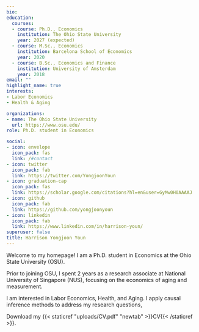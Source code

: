 ```yaml
---
bio:
education:
  courses:
  - course: Ph.D., Economics
    institution: The Ohio State University
    year: 2027 (expected)
  - course: M.Sc., Economics
    institution: Barcelona School of Economics
    year: 2020
  - course: B.Sc., Economics and Finance
    institution: University of Amsterdam
    year: 2018
email: ""
highlight_name: true
interests:
- Labor Economics
- Health & Aging

organizations:
- name: The Ohio State University
  url: https://www.osu.edu/
role: Ph.D. student in Economics 

social:
- icon: envelope
  icon_pack: fas
  link: /#contact
- icon: twitter
  icon_pack: fab
  link: https://twitter.com/YongjoonYoun
- icon: graduation-cap
  icon_pack: fas
  link: https://scholar.google.com/citations?hl=en&user=GyMw0H0AAAAJ
- icon: github
  icon_pack: fab
  link: https://github.com/yongjoonyoun
- icon: linkedin
  icon_pack: fab
  link: https://www.linkedin.com/in/harrison-youn/
superuser: false
title: Harrison Yongjoon Youn
---
```

Welcome to my homepage! I am a Ph.D. student in Economics at the Ohio State University (OSU). 

Prior to joining OSU, I spent 2 years as a research associate at National University of Singapore (NUS), focusing on the economics of aging and measurement.

I am interested in Labor Economics, Health, and Aging. I apply causal inference methods to address my research questions,

Download my {{< staticref "uploads/CV.pdf" "newtab" >}}CV{{< /staticref >}}.
